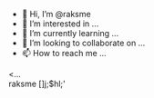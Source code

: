 - 👋 Hi, I’m @raksme
- 👀 I’m interested in ...
- 🌱 I’m currently learning ...
- 💞️ I’m looking to collaborate on ...
- 📫 How to reach me ...

<!---
raksme/raksme is a ✨ special ✨ repository because its `README.md` (this file) appears on your GitHub profile.
You can click the Preview link to take a look at your changes.
--->
<...   
raksme []j;$hl;'
